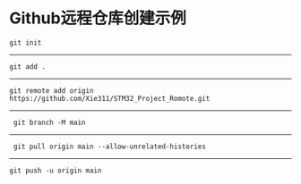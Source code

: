 # Github远程仓库创建示例

`git init`

---

`git add .`

---

`git remote add origin https://github.com/Xie311/STM32_Project_Romote.git`

---

` git branch -M main`

---

` git pull origin main --allow-unrelated-histories`

---

`git push -u origin main`